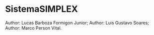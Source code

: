 # SistemaSIMPLEX
Author: Lucas Barboza Formigon Junior;
Author: Luis Gustavo Soares;
Author: Marco Person Vital.
